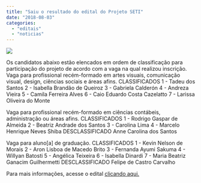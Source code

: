 ```yaml
---
title: "Saiu o resultado do edital do Projeto SETI"
date: "2018-08-03"
categories: 
  - "editais"
  - "noticias"
---
```


![](/img/antigo/2018/08/pessoas-que-pulam-na-rua_23-2147679255.jpg)

Os candidatos abaixo estão elencados em ordem de classificação para participação do projeto de acordo com a vaga na qual realizou inscrição. Vaga para profissional recém-formado em artes visuais, comunicação visual, design, ciências sociais e áreas afins. CLASSIFICADOS 1 - Tadeu dos Santos 2 - Isabella Brandão de Queiroz 3 - Gabriela Calderón 4 - Andreza Vieira 5 - Camila Ferreira Alves 6 - Caio Eduardo Costa Cazelatto 7 - Larissa Oliveira do Monte

Vaga para profissional recém-formado em ciências contábeis, administração ou áreas afins. CLASSIFICADOS 1 - Rodrigo Gaspar de Almeida 2 - Beatriz Andrade dos Santos 3 - Carolina Lima 4 - Marcelo Henrique Neves Shiba DESCLASSIFICADO Anne Carolina dos Santos

Vaga para aluno\[a\] de graduação. CLASSIFICADOS 1 - Kevin Nelson de Morais 2 - Aron Lisboa de Macedo Brito 3 - Fernanda Ayumi Sakuma 4 - Willyan Batosti 5 - Angélica Teixeira 6 - Isabella Dinardi 7 - Maria Beatriz Ganacim Guilhermetti DESCLASSIFICADO Felipe de Castro Carvalho

Para mais informações, acesse o edital [clicando aqui.](/img/antigo/2018/08/Edital-de-classificacao.pdf)
